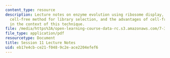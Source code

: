 ```yaml
---
content_type: resource
description: Lecture notes on enzyme evolution using ribosome display, a completely
  cell-free method for library selection, and the advantages of cell-free selection
  in the context of this technique.
file: /media/https%3A/open-learning-course-data-rc.s3.amazonaws.com/7-344-directed-evolution-engineering-biocatalysts-spring-2008/eb17e4cbce21f0489c2eace2204efef6_ses11_ln.pdf
file_type: application/pdf
resourcetype: Document
title: Session 11 Lecture Notes
uid: eb17e4cb-ce21-f048-9c2e-ace2204efef6
---
```

